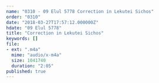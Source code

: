 ```yaml
---
name: "0310 - 09 Elul 5778 Correction in Lekutei Sichos"
order: "0310"
date: "2018-03-27T17:57:12.000000Z"
hdate: "09 Elul 5778"
title: "Correction in Lekutei Sichos"
keywords: []
file:
- ext: ".m4a"
  mime: "audio/x-m4a"
  size: 1041740
  duration: "2:05"
published: true
---
```

